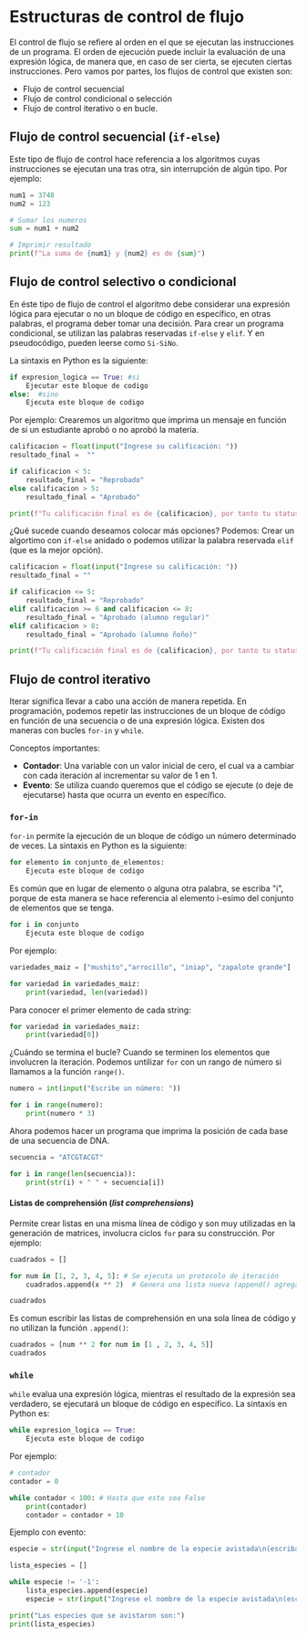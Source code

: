# Estructuras de control de flujo

El control de flujo se refiere al orden en el que se ejecutan las instrucciones de un programa. El orden de ejecución puede incluir la evaluación de una expresión lógica, de manera que, en caso de ser cierta, se ejecuten ciertas instrucciones. Pero vamos por partes, los flujos de control que existen son: 

* Flujo de control secuencial
* Flujo de control condicional o selección
* Flujo de control iterativo o en bucle. 

## Flujo de control secuencial (`if-else`)
Este tipo de flujo de control hace referencia a los algoritmos cuyas instrucciones se ejecutan una tras otra, sin interrupción de algún tipo. Por ejemplo: 

```python
num1 = 3748
num2 = 123

# Sumar los numeros 
sum = num1 + num2

# Imprimir resultado 
print(f"La suma de {num1} y {num2} es de {sum}")
```
## Flujo de control selectivo o condicional 
En éste tipo de flujo de control el algoritmo debe considerar una expresión lógica para ejecutar o no  un bloque de código en específico, en otras palabras, el programa deber tomar una decisión. Para crear un programa condicional, se utilizan las palabras reservadas `if-else` y `elif`. Y en pseudocódigo, pueden leerse como `Si-SiNo`. 

La sintaxis en Python es la siguiente: 

```python
if expresion_logica == True: #si
    Ejecutar este bloque de codigo
else:  #sino
    Ejecuta este bloque de codigo
```

Por ejemplo: 
Crearemos un algoritmo que imprima un mensaje en función de si un estudiante aprobó o no aprobó la materia. 

```python
calificacion = float(input("Ingrese su calificación: "))
resultado_final =  ""

if calificacion < 5:
    resultado_final = "Reprobado"
else calificacion > 5:
    resultado_final = "Aprobado"

print(f"Tu calificación final es de {calificacion}, por tanto tu status es de {resulatado_final}")
```

¿Qué sucede cuando deseamos colocar más opciones? Podemos: Crear un algortimo con `if-else` anidado o podemos utilizar la palabra reservada `elif` (que es la mejor opción). 

```python
calificacion = float(input("Ingrese su calificación: "))
resultado_final = ""

if calificacion <= 5:
    resultado_final = "Reprobado"
elif calificacion >= 6 and calificacion <= 8:
    resultado_final = "Aprobado (alumno regular)"
elif calificacion > 8: 
    resultado_final = "Aprobado (alumno ñoño)"

print(f"Tu calificación final es de {calificacion}, por tanto tu status es de {resultado_final}")
```

## Flujo de control iterativo 

Iterar significa llevar a cabo una acción de manera repetida. En programación, podemos repetir las instrucciones de un bloque de código en función de una secuencia o de una expresión lógica. Existen dos maneras con bucles `for-in` y `while`.

Conceptos importantes:

* **Contador**: Una variable con un valor inicial de cero, el cual va a cambiar con cada iteración al incrementar su valor de 1 en 1. 
* **Evento**: Se utiliza cuando queremos que el código se ejecute (o deje de ejecutarse) hasta que ocurra un evento en específico. 

### `for-in`

`for-in` permite la ejecución de un bloque de código un número determinado de veces. La sintaxis en Python es la siguiente: 

```python
for elemento in conjunto_de_elementos:
    Ejecuta este bloque de codigo
```

Es común que en lugar de elemento o alguna otra palabra, se escriba "i", porque de esta manera se hace referencia al elemento i-esimo del conjunto de elementos que se tenga. 

```python
for i in conjunto
    Ejecuta este bloque de codigo
```

Por ejemplo: 

```python
variedades_maiz = ["mushito","arrocillo", "iniap", "zapalote grande"]

for variedad in variedades_maiz:
    print(variedad, len(variedad))
```

Para conocer el primer elemento de cada string: 

```python
for variedad in variedades_maiz:
    print(variedad[0])
```

¿Cuándo se termina el bucle? Cuando se terminen los elementos que involucren la iteración. Podemos untilizar `for` con un rango de número si llamamos a la función `range()`. 

```python
numero = int(input("Escribe un número: "))

for i in range(numero):
    print(numero * 3)
```

Ahora podemos hacer un programa que imprima la posición de cada base de una secuencia de DNA. 

```python
secuencia = "ATCGTACGT"

for i in range(len(secuencia)):
    print(str(i) + " " + secuencia[i])
```

#### Listas de comprehensión (*list comprehensions*)
Permite crear listas en una misma línea de código y son muy utilizadas en la generación de matrices, involucra ciclos `for`  para su construcción. Por ejemplo:

```python
cuadrados = []

for num in [1, 2, 3, 4, 5]: # Se ejecuta un protocolo de iteración
    cuadrados.append(x ** 2)  # Genera una lista nueva (append() agrega elementos a la lista)

cuadrados

```

Es comun escribir las listas de comprehensión en una sola línea de código y no utilizan la función `.append()`: 

```python
cuadrados = [num ** 2 for num in [1 , 2, 3, 4, 5]]
cuadrados
```

### `while`

`while` evalua una expresión lógica, mientras el resultado de la expresión sea verdadero, se ejecutará un bloque de código en específico. La sintaxis en Python es: 

```python
while expresion_logica == True:
    Ejecuta este bloque de codigo
```

Por ejemplo: 

```python
# contador
contador = 0

while contador < 100: # Hasta que esto sea False
    print(contador)
    contador = contador + 10
```

Ejemplo con evento: 

```python
especie = str(input("Ingrese el nombre de la especie avistada\n(escriba '-1' para salir):\n" ))

lista_especies = []

while especie != '-1':
    lista_especies.append(especie)
    especie = str(input("Ingrese el nombre de la especie avistada\n(escriba '-1' para salir:)\n" ))

print("Las especies que se avistaron son:")
print(lista_especies)
```
